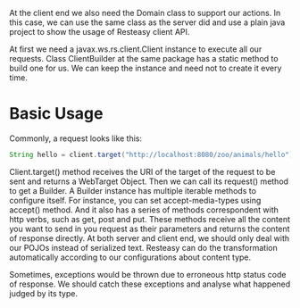 At the client end we also need the Domain class to support our actions. In this case, we can use the same class as the server did and use a plain java project to show the usage of Resteasy client API. 


At first we need a javax.ws.rs.client.Client instance to execute all our requests. Class ClientBuilder at the same package has a static method to build one for us. We can keep the instance and need not to create it every time.


# Basic Usage
Commonly, a request looks like this:
```Java
String hello = client.target("http://localhost:8080/zoo/animals/hello").request().get(String.class);
```
Client.target() method receives the URI of the target of the request to be sent and returns a WebTarget Object. Then we can call its request() method to get a Builder. A Builder instance has multiple iterable methods to configure itself. For instance, you can set accept-media-types using accept() method. And it also has a series of methods correspondent with http verbs, such as get, post and put. These methods receive all the content you want to send in you request as their parameters and returns the content of response directly. At both server and client end, we should only deal with our POJOs instead of serialized text. Resteasy can do the transformation automatically according to our configurations about content type.


Sometimes, exceptions would be thrown due to erroneous http status code of response. We should catch these exceptions and analyse what happened judged by its type.
